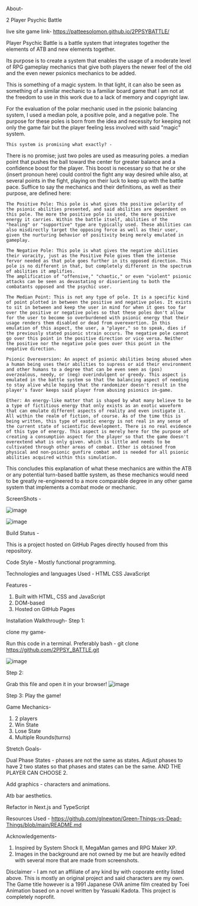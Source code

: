 About-

2 Player Psychic Battle

live site game link- https://patteesolomon.github.io/2PPSYBATTLE/

Player Psychic Battle is a battle system that
integrates together the elements of ATB and new elements
together.

Its purpose is to create a system that enables the usage of
a moderate level of RPG gameplay mechanics that give both players
the newer feel of the old and the even newer psionics mechanics to be added.

This is something of a magic system. In that light, it can
also be seen as something of a similar mechanic to a familiar board game that I am not at the freedom to use in this work due to a lack of memory and copyright law.

For the evaluation of the polar mechanic used in the psionic
balancing system, I used a median pole, a positive pole, and a negative pole. The purpose for these poles is born from the idea
and necessity for keeping not only the game fair but the player
feeling less involved with said "magic" system.

    This system is promising what exactly? -

There is no promise; just two poles are used as measuring poles.
a median point that pushes the ball toward the center for greater balance and a confidence boost for the player. This boost is necessary so that he or she (insert pronoun here) could control the fight any way desired while also, at several points in the fight, playing on their luck to keep up with the battle pace. Suffice to say the mechanics and their definitions, as well as their purpose, are defined here:

    The Positive Pole: This pole is what gives the positive polarity of the psionic abilities presented, and said abilities are dependent on this pole. The more the positive pole is used, the more positive energy it carries. Within the battle itself, abilities of the "healing" or "supportive" type are typically used. These abilities can also misdirectly target the opposing force as well as their user, given the nurturing behavior of positivity being merely emulated in gameplay.

    The Negative Pole: This pole is what gives the negative abilities their voracity, just as the Positive Pole gives them the intense fervor needed as that pole goes further in its opposed direction. This pole is no different in that, but completely different in the spectrum of abilities it amplifies.
    The amplification of "offensive," "chaotic," or even "violent" psionic attacks can be seen as devastating or disorienting to both the combatants opposed and the psychic user.

    The Median Point: This is not any type of pole. It is a specific kind of point plotted in between the positive and negative poles. It exists to sit in between and keep the user in mind for when it goes too far over the positive or negative poles so that these poles don't allow for the user to become so overburdened with psionic energy that their usage renders them disabled or dead from overexertion. In this emulation of this aspect, the user, a "player," so to speak, dies if the previously stated psionic strain occurs. The negative pole cannot go over this point in the positive direction or vice versa. Neither the positive nor the negative pole goes over this point in the negative direction.

    Psionic Overexersion: An aspect of psionic abilities being abused when a human being uses their abilities to supress or aid their environment and other humans to a degree that can be even seen as (pos) overzealous, needy, or (neg) overindulgent or greedy. This aspect is emulated in the battle system so that the balancing aspect of needing to stay alive while hoping that the randomizer doesn't result in the player's favor keeps said player from abusing psionics in-game.

    Ether: An energy-like matter that is shaped by what many believe to be a type of fictitious energy that only exists as an exotic waveform that can emulate different aspects of reality and even instigate it. All within the realm of fiction, of course. As of the time this is being written, this type of exotic energy is not real in any sense of the current state of scientific development. There is no real evidence of this type of energy. This aspect is merely here for the purpose of creating a consumption aspect for the player so that the game doesn't overextend what is only given. which is little and needs to be cultivated through other areas of combat. Ether is obtained from physical and non-psionic gunfire combat and is needed for all psionic abilities acquired within this simulation.

This concludes this explanation of what these mechanics are within the ATB or any potential turn-based battle system, as these mechanics would need to be greatly re-engineered to a more comparable degree in any other game system that implements a combat mode or mechanic.

ScreenShots -

![image](https://user-images.githubusercontent.com/113143898/202555075-a04fa0ff-77fb-437b-9880-b644889c423a.png)

![image](https://user-images.githubusercontent.com/113143898/202555580-15debc1c-ea1f-4d2e-bc73-2a6b7b6c189d.png)

Build Status - 

This is a project hosted on GitHub Pages directly housed from this repository.

Code Style -
Mostly functional programming.

Technologies and languages Used - 
HTML
CSS 
JavaScript

Features -
1. Built with HTML, CSS and JavaScript
2. DOM-based
3. Hosted on GitHub Pages

Installation Walkthrough-
Step 1: 

clone my game-

Run this code in a terminal. Preferably bash - git clone https://github.com/2PPSY_BATTLE.git

![image](https://user-images.githubusercontent.com/113143898/202559005-fef10de9-bb8e-41d1-98bf-613ddf4980eb.png)

Step 2: 

Grab this file and open it in your browser!
![image](https://user-images.githubusercontent.com/113143898/202559534-d5c8df17-916c-464f-9d70-4c07d075f3c9.png)

Step 3:
Play the game!

Game Mechanics-

1. 2 players 
2. Win State
3. Lose State
4. Multiple Rounds(turns)

Stretch Goals-

Dual Phase States - phases are not the same as states. 
Adjust phases to have 2 two states so that phases and states can be the same. AND THE PLAYER CAN CHOOSE 2.

Add graphics - characters and animations.

Atb bar aesthetics.

Refactor in Next.js and TypeScript

Resources Used - 
https://github.com/glnewton/Green-Things-vs-Dead-Things/blob/main/README.md

Acknowledgements-
1. Inspired by System Shock II, MegaMan games and RPG Maker XP.
2. Images in the background are not owned by me but are heavily
edited with several more that are made from screenshots. 

Disclaimer -
I am not an affiliate of any kind by with coporate entity listed above.
This is mostly an original project and said characters are my own.
The Game title however is a 1991 Japanese OVA anime film created by
Toei Animation based on a novel written by Yasuaki Kadota.
This project is completely noprofit.
